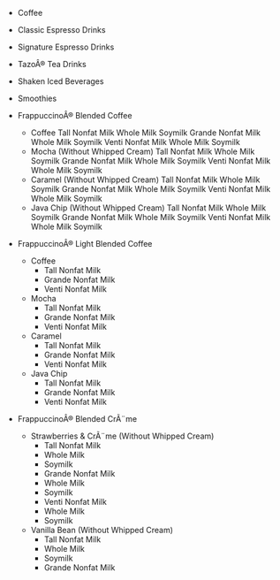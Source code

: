 - Coffee
 
- Classic Espresso Drinks

- Signature Espresso Drinks

- TazoÂ® Tea Drinks

- Shaken Iced Beverages

- Smoothies

- FrappuccinoÂ® Blended Coffee
    - Coffee
Tall Nonfat Milk
Whole Milk
Soymilk
Grande Nonfat Milk
Whole Milk
Soymilk
Venti Nonfat Milk
Whole Milk
Soymilk
    - Mocha (Without Whipped Cream)
Tall Nonfat Milk
Whole Milk
Soymilk
Grande Nonfat Milk
Whole Milk
Soymilk
Venti Nonfat Milk
Whole Milk
Soymilk
    - Caramel (Without Whipped Cream)
Tall Nonfat Milk
Whole Milk
Soymilk
Grande Nonfat Milk
Whole Milk
Soymilk
Venti Nonfat Milk
Whole Milk
Soymilk
    - Java Chip (Without Whipped Cream)
Tall Nonfat Milk
Whole Milk
Soymilk
Grande Nonfat Milk
Whole Milk
Soymilk
Venti Nonfat Milk
Whole Milk
Soymilk
- FrappuccinoÂ® Light Blended Coffee
    - Coffee
        - Tall Nonfat Milk
        - Grande Nonfat Milk
        - Venti Nonfat Milk
    - Mocha
        - Tall Nonfat Milk
        - Grande Nonfat Milk
        - Venti Nonfat Milk
    - Caramel
        - Tall Nonfat Milk
        - Grande Nonfat Milk
        - Venti Nonfat Milk
    - Java Chip
        - Tall Nonfat Milk
        - Grande Nonfat Milk
        - Venti Nonfat Milk
- FrappuccinoÂ® Blended CrÃ¨me
    - Strawberries & CrÃ¨me (Without Whipped Cream)
        - Tall Nonfat Milk
        - Whole Milk
        - Soymilk
        - Grande Nonfat Milk
        - Whole Milk
        - Soymilk
        - Venti Nonfat Milk
        - Whole Milk
        - Soymilk
    - Vanilla Bean (Without Whipped Cream)	
        - Tall Nonfat Milk
        - Whole Milk
        - Soymilk
        - Grande Nonfat Milk
